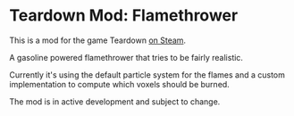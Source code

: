 # Teardown Mod: Flamethrower

This is a mod for the game Teardown [on Steam](https://steamcommunity.com/sharedfiles/filedetails/?id=2739855429).

A gasoline powered flamethrower that tries to be fairly realistic. 

Currently it's using the default particle system for the flames and a custom implementation to compute which voxels should be burned.

The mod is in active development and subject to change.
